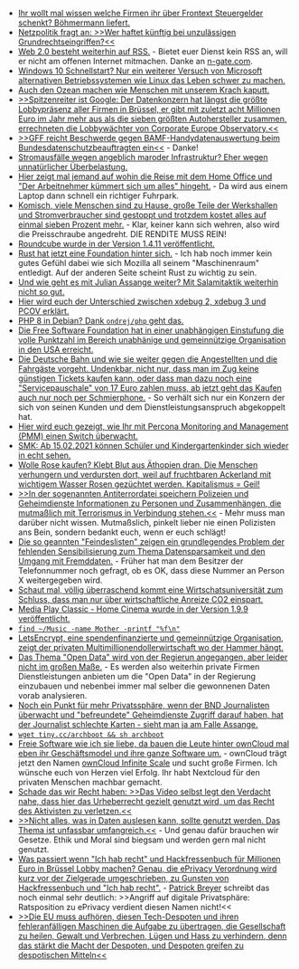 * [Ihr wollt mal wissen welche Firmen ihr über Frontext Steuergelder schenkt? Böhmermann liefert.](https://blog.fefe.de/?ts=9edeca80)
* [Netzpolitik fragt an: >>Wer haftet künftig bei unzulässigen Grundrechtseingriffen?<<](https://netzpolitik.org/2021/predictive-policing-und-gesichtserkennung-wer-haftet-kuenftig-bei-unzulaessigen-grundrechtseingriffen/)
* [Web 2.0 besteht weiterhin auf RSS.](https://atthis.link/blog/2021/rss.html) - Bietet euer Dienst kein RSS an, will er nicht am offenen Internet mitmachen. Danke an [n-gate.com](http://n-gate.com/hackernews/2021/02/07/0/).
* [Windows 10 Schnellstart? Nur ein weiterer Versuch von Microsoft alternativen Betriebssystemen wie Linux das Leben schwer zu machen.](https://ekiwi-blog.de/8440/linux-parallel-zu-windows-installieren-installationsart-linux-neben-windows-10-installieren-fehlt/)
* [Auch den Ozean machen wie Menschen mit unserem Krach kaputt.](https://www.sonnenseite.com/de/wissenschaft/laerm-des-ozeans/)
* [>>Spitzenreiter ist Google: Der Datenkonzern hat längst die größte Lobbypräsenz aller Firmen in Brüssel, er gibt mit zuletzt acht Millionen Euro im Jahr mehr aus als die sieben größten Autohersteller zusammen, errechneten die Lobbywächter von Corporate Europe Observatory.<<](https://netzpolitik.org/2021/pressefoerderung-europas-werk-und-googles-beitrag/)
* [>>GFF reicht Beschwerde gegen BAMF-Handydatenauswertung beim Bundesdatenschutzbeauftragten ein<<](https://freiheitsrechte.org/pm-bamf-beschwerde/) - Danke!
* [Stromausfälle wegen angeblich maroder Infrastruktur? Eher wegen unnatürlicher Überbelastung.](https://blog.fefe.de/?ts=9edf912e)
* [Hier zeigt mal jemand auf wohin die Reise mit dem Home Office und "Der Arbeitnehmer kümmert sich um alles" hingeht.](https://opensource.com/article/21/2/high-availability-home-office) - Da wird aus einem Laptop dann schnell ein richtiger Fuhrpark.
* [Komisch, viele Menschen sind zu Hause, große Teile der Werkshallen und Stromverbraucher sind gestoppt und trotzdem kostet alles auf einmal sieben Prozent mehr.](https://www.sonnenseite.com/de/energie/energiekosten-staerkster-anstieg-seit-ueber-10-jahren/) - Klar, keiner kann sich wehren, also wird die Preisschraube angedreht. DIE RENDITE MUSS REIN!
* [Roundcube wurde in der Version 1.4.11 veröffentlicht.](https://roundcube.net/news/2021/02/08/security-update-1.4.11)
* [Rust hat jetzt eine Foundation hinter sich.](https://lwn.net/Articles/845437) - Ich hab noch immer kein gutes Gefühl dabei wie sich Mozilla all seinem "Maschinenraum" entledigt. Auf der anderen Seite scheint Rust zu wichtig zu sein.
* [Und wie geht es mit Julian Assange weiter? Mit Salamitaktik weiterhin nicht so gut.](https://verfassungsblog.de/assanges-extradition-status-pending/)
* [Hier wird euch der Unterschied zwischen xdebug 2, xdebug 3 und PCOV erklärt.](https://php.watch/articles/xdebug2-vs-3-benchmark)
* [PHP 8 in Debian? Dank `ondrej/php` geht das.](https://php.watch/articles/php-8.0-installation-update-guide-debian-ubuntu)
* [Die Free Software Foundation hat in einer unabhängigen Einstufung die volle Punktzahl im Bereich unabhänige und gemeinnützige Organisation in den USA erreicht.](https://www.fsf.org/news/free-software-foundation-awarded-perfect-score-from-charity-navigator-plus-eighth-consecutive-four-star-rating)
* [Die Deutsche Bahn und wie sie weiter gegen die Angestellten und die Fahrgäste vorgeht. Undenkbar, nicht nur, dass man im Zug keine günstigen Tickets kaufen kann, oder dass man dazu noch eine "Servicepauschale" von 17 Euro zahlen muss, ab jetzt geht das Kaufen auch nur noch per Schmierphone.](https://www.tagesschau.de/inland/deutsche-bahn-ticketverkauf-101.html) - So verhält sich nur ein Konzern der sich von seinen Kunden und dem Dienstleistungsanspruch abgekoppelt hat.
* [Hier wird euch gezeigt, wie Ihr mit Percona Monitoring and Management (PMM) einen Switch überwacht.](https://www.percona.com/blog/2021/02/09/monitoring-a-tp-link-switch-with-percona-monitoring-and-management/)
* [SMK: Ab 15.02.2021 können Schüler und Kindergartenkinder sich wieder in echt sehen.](https://www.bildung.sachsen.de/blog/index.php/2021/02/10/faq-schulbetrieb-in-der-primarstufe/)
* [Wolle Rose kaufen? Klebt Blut aus Äthopien dran. Die Menschen verhungern und verdursten dort, weil auf fruchtbaren Ackerland mit wichtigem Wasser Rosen gezüchtet werden. Kapitalismus = Geil!](https://netzfrauen.org/2021/02/09/ethiopia-2/)
* [>>In der sogenannten Antiterrordatei speichern Polizeien und Geheimdienste Informationen zu Personen und Zusammenhängen, die mutmaßlich mit Terrorismus in Verbindung stehen.<<](https://netzpolitik.org/2021/antiterrordatei-ueberwachungsbefugnisse-auf-vorrat/) - Mehr muss man darüber nicht wissen. Mutmaßslich, pinkelt lieber nie einen Polizisten ans Bein, sondern bedankt euch, wenn er euch schlägt!
* [Die so geannten "Feindeslisten" zeigen ein grundlegendes Problem der fehlenden Sensibilisierung zum Thema Datensparsamkeit und den Umgang mit Fremddaten.](https://verfassungsblog.de/friede-den-telegram-kanalen/) - Früher hat man dem Besitzer der Telefonnummer noch gefragt, ob es OK, dass diese Nummer an Person X weitergegeben wird.
* [Schaut mal, völlig überraschend kommt eine Wirtschatsuniversität zum Schluss, dass man nur über wirtschaftliche Anreize CO2 einspart.](https://www.sonnenseite.com/de/wissenschaft/oekonom-hat-berechnet-welche-strategie-den-co2-ausstoss-am-effizientesten-reduziert/)
* [Media Play Classic - Home Cinema wurde in der Version 1.9.9 veröffentlicht.](https://www.planet3dnow.de/cms/61062-media-player-classic-home-cinema-1-9-8-2/)
* [`find ~/Music -name Mother -printf "%f\n"`](https://www.putorius.net/how-to-only-get-file-name-find-command.html)
* [LetsEncrypt, eine spendenfinanzierte und gemeinnützige Organisation, zeigt der privaten Multimillionendollerwirtschaft wo der Hammer hängt.](https://utcc.utoronto.ca/~cks/space/blog/tech/LetsEncryptBeingPreparedGood)
* [Das Thema "Open Data" wird von der Regierun angegangen, aber leider nicht im großen Maße.](https://netzpolitik.org/2021/2-open-data-gesetz-die-groesste-chance-wurde-nicht-ergriffen/) - Es werden also weiterhin private Firmen Dienstleistungen anbieten um die "Open Data" in der Regierung einzubauen und nebenbei immer mal selber die gewonnenen Daten vorab analysieren.
* [Noch ein Punkt für mehr Privatssphäre, wenn der BND Journalisten überwacht und "befreundete" Geheimdienste Zugriff darauf haben, hat der Journalist schlechte Karten - sieht man ja am Falle Assange.](https://netzpolitik.org/2021/notyoursource-kampagne-fordert-schutz-von-journalistinnen-vor-dem-bnd/)
* [`wget tiny.cc/archboot && sh archboot`](https://github.com/grm34/archboot)
* [Freie Software wie ich sie liebe, da bauen die Leute hinter ownCloud mal eben ihr Geschäftsmodel und ihre ganze Software um.](https://opensource.com/article/21/2/owncloud) - ownCloud trägt jetzt den Namen [ownCloud Infinite Scale](https://owncloud.com/infinite-scale/) und sucht große Firmen. Ich wünsche euch von Herzen viel Erfolg. Ihr habt Nextcloud für den privaten Menschen machbar gemacht.
* [Schade das wir Recht haben: >>Das Video selbst legt den Verdacht nahe, dass hier das Urheberrecht gezielt genutzt wird, um das Recht des Aktivisten zu verletzen.<<](https://netzpolitik.org/2021/urheberrecht-wie-us-polizisten-mit-uploadfiltern-livestreams-verhindern-wollten/)
* [>>Nicht alles, was in Daten auslesen kann, sollte genutzt werden. Das Thema ist unfassbar umfangreich.<<](https://www.henning-uhle.eu/informatik/digital-transformation/big-data-management-wie-soll-das-gehen) - Und genau dafür brauchen wir Gesetze. Ethik und Moral sind biegsam und werden gern mal nicht genutzt.
* [Was passiert wenn "Ich hab recht" und Hackfressenbuch für Millionen Euro in Brüssel Lobby machen? Genau, die ePrivacy Verordnung wird kurz vor der Zielgerade umgeschrieben, zu Gunsten von Hackfressenbuch und "Ich hab recht".](https://netzpolitik.org/2021/eprivacy-verordnung-eu-staaten-verwaessern-digitales-briefgeheimnis/) - [Patrick Breyer](https://www.patrick-breyer.de/?p=595187) schreibt das noch einmal sehr deutlich: >>Angriff auf digitale Privatsphäre: Ratsposition zu ePrivacy verdient diesen Namen nicht!<<
* [>>Die EU muss aufhören, diesen Tech-Despoten und ihren fehleranfälligen Maschinen die Aufgabe zu übertragen, die Gesellschaft zu heilen, Gewalt und Verbrechen, Lügen und Hass zu verhindern, denn das stärkt die Macht der Despoten, und Despoten greifen zu despotischen Mitteln<<](https://www.patrick-breyer.de/?p=595199)
